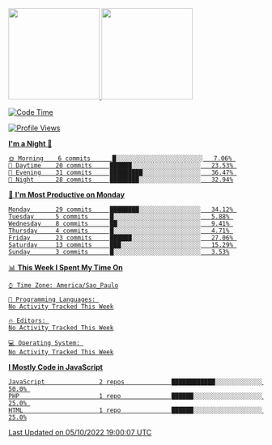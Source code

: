 <div>
<a href="https://github.com/gustavoalvees">
<img height="180em" src="https://github-readme-stats.vercel.app/api/top-langs/?username=gustavoalvees&layout=compact&langs_count=7&theme=dracula"/>
<img height="180em" src="https://github-readme-stats.vercel.app/api?username=gustavoalvees&show_icons=true&theme=dracula&include_all_commits=true&count_private=true"/>
</div>

  
<!--START_SECTION:waka-->
![Code Time](http://img.shields.io/badge/Code%20Time-1%20hr%2041%20mins-blue)

![Profile Views](http://img.shields.io/badge/Profile%20Views-0-blue)

**I'm a Night 🦉** 

```text
🌞 Morning    6 commits      █░░░░░░░░░░░░░░░░░░░░░░░░   7.06% 
🌆 Daytime    20 commits     ██████░░░░░░░░░░░░░░░░░░░   23.53% 
🌃 Evening    31 commits     █████████░░░░░░░░░░░░░░░░   36.47% 
🌙 Night      28 commits     ████████░░░░░░░░░░░░░░░░░   32.94%

```
📅 **I'm Most Productive on Monday** 

```text
Monday       29 commits     ████████░░░░░░░░░░░░░░░░░   34.12% 
Tuesday      5 commits      █░░░░░░░░░░░░░░░░░░░░░░░░   5.88% 
Wednesday    8 commits      ██░░░░░░░░░░░░░░░░░░░░░░░   9.41% 
Thursday     4 commits      █░░░░░░░░░░░░░░░░░░░░░░░░   4.71% 
Friday       23 commits     ██████░░░░░░░░░░░░░░░░░░░   27.06% 
Saturday     13 commits     ███░░░░░░░░░░░░░░░░░░░░░░   15.29% 
Sunday       3 commits      █░░░░░░░░░░░░░░░░░░░░░░░░   3.53%

```


📊 **This Week I Spent My Time On** 

```text
⌚︎ Time Zone: America/Sao_Paulo

💬 Programming Languages: 
No Activity Tracked This Week

🔥 Editors: 
No Activity Tracked This Week

💻 Operating System: 
No Activity Tracked This Week

```

**I Mostly Code in JavaScript** 

```text
JavaScript               2 repos             ████████████░░░░░░░░░░░░░   50.0% 
PHP                      1 repo              ██████░░░░░░░░░░░░░░░░░░░   25.0% 
HTML                     1 repo              ██████░░░░░░░░░░░░░░░░░░░   25.0%

```



 Last Updated on 05/10/2022 19:00:07 UTC
<!--END_SECTION:waka-->
